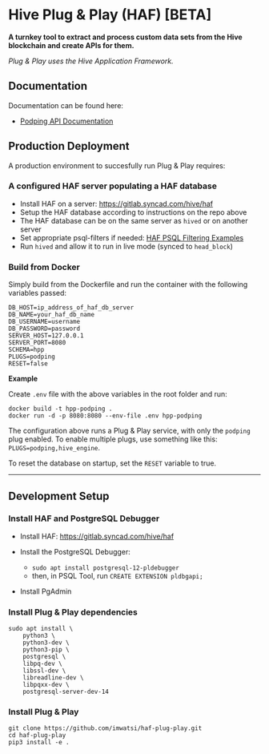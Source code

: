 # Hive Plug & Play (HAF) [BETA]

**A turnkey tool to extract and process custom data sets from the Hive blockchain and create APIs for them.**

*Plug & Play uses the Hive Application Framework.*

## Documentation

Documentation can be found here:

- [Podping API Documentation](https://podping.hpp.freebeings.io)

## Production Deployment

A production environment to succesfully run Plug & Play requires:

### A configured HAF server populating a HAF database

- Install HAF on a server: https://gitlab.syncad.com/hive/haf
- Setup the HAF database according to instructions on the repo above
- The HAF database can be on the same server as `hived` or on another server
- Set appropriate psql-filters if needed: [HAF PSQL Filtering Examples](https://gitlab.syncad.com/hive/haf/-/tree/develop/tests/integration/replay/patterns)
- Run `hived` and allow it to run in live mode (synced to `head_block`)

### Build from Docker

Simply build from the Dockerfile and run the container with the following variables passed:

```
DB_HOST=ip_address_of_haf_db_server
DB_NAME=your_haf_db_name
DB_USERNAME=username
DB_PASSWORD=password
SERVER_HOST=127.0.0.1
SERVER_PORT=8080
SCHEMA=hpp
PLUGS=podping
RESET=false
```

**Example**

Create `.env` file with the above variables in the root folder and run:

```
docker build -t hpp-podping .
docker run -d -p 8080:8080 --env-file .env hpp-podping
```

The configuration above runs a Plug & Play service, with only the `podping` plug enabled. To enable multiple plugs, use something like this: `PLUGS=podping,hive_engine`.

To reset the database on startup, set the `RESET` variable to true.

---

## Development Setup

### Install HAF and PostgreSQL Debugger

- Install HAF: https://gitlab.syncad.com/hive/haf

- Install the PostgreSQL Debugger:
  - `sudo apt install postgresql-12-pldebugger`
  - then, in PSQL Tool, run `CREATE EXTENSION pldbgapi;`

- Install PgAdmin

### Install Plug & Play dependencies

```
sudo apt install \
    python3 \
    python3-dev \
    python3-pip \
    postgresql \
    libpq-dev \
    libssl-dev \
    libreadline-dev \
    libpqxx-dev \
    postgresql-server-dev-14

```

### Install Plug & Play

```
git clone https://github.com/imwatsi/haf-plug-play.git
cd haf-plug-play
pip3 install -e .
```

